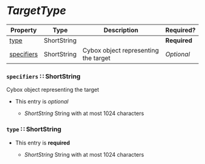 <a id="map47"></a>
# *TargetType*

| Property | Type | Description | Required? |
| -------- | ---- | ----------- | --------- |
|[type](#type-shortstring)|ShortString| |**Required**|
|[specifiers](#specifiers-shortstring)|ShortString|Cybox object representing the target|_Optional_|


<a id="specifiers-shortstring"></a>
### `specifiers` ∷ ShortString

Cybox object representing the target

* This entry is _optional_


  * *ShortString* String with at most 1024 characters

<a id="type-shortstring"></a>
### `type` ∷ ShortString

* This entry is **required**


  * *ShortString* String with at most 1024 characters
